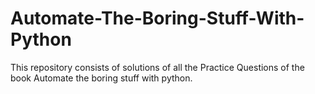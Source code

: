 # Automate-The-Boring-Stuff-With-Python
This repository consists of solutions of all the Practice Questions of the book Automate the boring stuff with python.
